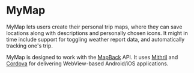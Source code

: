 # MyMap
MyMap lets users create their personal trip maps, where they can save locations along with descriptions and personally chosen icons. It might in time include support for toggling weather report data, and automatically tracking one's trip.

MyMap is designed to work with the [MapBack](https://github.com/datalowe/mapback) API. It uses [Mithril](https://mithril.js.org/) and [Cordova](https://cordova.apache.org/) for delivering WebView-based Android/iOS applications.
